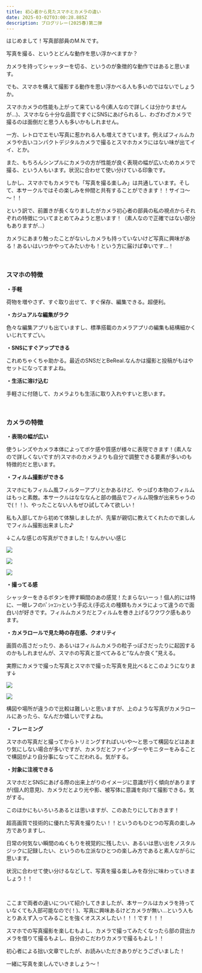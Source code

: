 ```yaml
---
title: 初心者から見たスマホとカメラの違い
date: 2025-03-02T03:00:28.885Z
description: ブログリレー(2025春)第二弾
---
```

はじめまして！写真部部員のM.N.です。

写真を撮る、というとどんな動作を思い浮かべますか？

カメラを持ってシャッターを切る、というのが象徴的な動作ではあると思います。

でも、スマホを構えて撮影する動作を思い浮かべる人も多いのではないでしょうか。

スマホカメラの性能も上がって来ている今(素人なので詳しくは分かりませんが…)、スマホなら十分な品質ですぐにSNSにあげられるし、わざわざカメラで撮るのは面倒だと思う人も多いかもしれません。

一方、レトロでエモい写真に惹かれる人も増えてきています。例えばフィルムカメラや古いコンパクトデジタルカメラで撮るとスマホカメラにはない味が出てイイ、とか。

また、もちろんシンプルにカメラの方が性能が良く表現の幅が広いためカメラで撮る、という人もいます。状況に合わせて使い分けている印象です。

しかし、スマホでもカメラでも「写真を撮る楽しみ」は共通しています。そして、本サークルではその楽しみを仲間と共有することができます！！サイコ～～！！

という訳で、前置きが長くなりましたがカメラ初心者の部員の私の視点からそれぞれの特徴についてまとめてみようと思います！（素人なので正確ではない部分もありますが…）

カメラにあまり触ったことがないしカメラも持っていないけど写真に興味がある！あるいはいつかやってみたいかも！という方に届けば幸いです…！

<br/>

### **スマホの特徴**

**・手軽**

荷物を増やさず、すぐ取り出せて、すぐ保存、編集できる。超便利。

**・カジュアルな編集がラク**

色々な編集アプリも出ていますし、標準搭載のカメラアプリの編集も結構細かくいじれてすごい。

**・SNSにすぐアップできる**

これめちゃくちゃ助かる。最近のSNSだとBeReal.なんかは撮影と投稿がもはやセットになってますよね。

**・生活に溶け込む**

手軽さに付随して、カメラよりも生活に取り入れやすいと思います。

<br/>

### **カメラの特徴**

**・表現の幅が広い**

使うレンズやカメラ本体によってボケ感や質感が様々に表現できます！(素人なので詳しくないですが)スマホのカメラよりも自分で調整できる要素が多いのも特徴的だと思います。

**・フィルム撮影ができる**

スマホにもフィルム風フィルターアプリとかあるけど、やっぱり本物のフィルムはもっと素敵。本サークルはなななんと部の備品でフィルム現像が出来ちゃうので(！！)、やったことない人もぜひ試してみて欲しい！

私も入部してから初めて体験しましたが、先輩が親切に教えてくれたので楽しんでフィルム撮影出来ました♪

↓こんな感じの写真ができました！なんかいい感じ

![](/img/relay2025spring0201.jpeg)

![](/img/relay2025spring0202.jpeg)

![](/img/relay2025spring0203.jpeg)

**・撮ってる感**

シャッターをきるボタンを押す瞬間のあの感覚！たまらないーっ！個人的には特に、一眼レフのﾊﾟｼｬｺﾝｯという手応え(手応えの種類もカメラによって違うので面白い)が好きです。フィルムカメラだとフィルムを巻き上げるワクワク感もあります。

**・カメラロールで見た時の存在感、クオリティ**

画質の高さだったり、あるいはフィルムカメラの粒子っぽさだったりに起因するのかもしれませんが、スマホの写真と並べてみると“なんか良く”見える。

実際にカメラで撮った写真とスマホで撮った写真を見比べるとこのようになります↓

![](/img/relay2025spring0204.jpg)

![](/img/relay2025spring0205.jpg)

構図や場所が違うので比較は難しいと思いますが、上のような写真がカメラロールにあったら、なんだか嬉しいですよね。

**・フレーミング**

スマホの写真だと撮ってからトリミングすればいいや～と思って構図などはあまり気にしない場合が多いですが、カメラだとファインダーやモニターをみることで構図がより自分事になってこだわれる。気がする。

**・対象に注視できる**

スマホだとSNSにあげる際の出来上がりのイメージに意識が行く傾向がありますが(個人的意見)、カメラだとより光や影、被写体に意識を向けて撮影できる。気がする。

このほかにもいろいろあるとは思いますが、このあたりにしておきます！

超高画質で技術的に優れた写真を撮りたい！！というのもひとつの写真の楽しみ方でありますし、

日常の何気ない瞬間のぬくもりを視覚的に残したい、あるいは思い出をノスタルジックに記録したい、というのも立派なひとつの楽しみ方であると素人ながらに思います。

状況に合わせて使い分けるなどして、写真を撮る楽しみを存分に味わっていきましょう！！

<br/>

ここまで両者の違いについて紹介してきましたが、本サークルはカメラを持っていなくても入部可能なので(！)、写真に興味あるけどカメラが無い…という人もとりあえず入ってみることを強くオススメしたい！！！です！！！

スマホでの写真撮影を楽しむもよし、カメラで撮ってみたくなったら部の貸出カメラを借りて撮るもよし、自分のこだわりカメラで撮るもよし！！

初心者による拙い文章でしたが、お読みいただきありがとうございました！

一緒に写真を楽しんでいきましょう～！
